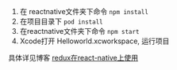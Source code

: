 1. 在 reactnative文件夹下命令 `npm install`
2. 在项目目录下 `pod install`
3. 在reactnative文件夹下命令 `npm start`
4. Xcode打开 Helloworld.xcworkspace, 运行项目

具体详见博客 [redux在react-native上使用](http://www.jianshu.com/p/6e23648bdf4c)
